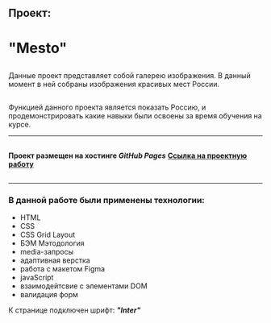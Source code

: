 ## Проект:
# **"Mesto"**
##
Данные проект представляет собой галерею изображения. В данный момент в ней собраны изображения красивых мест России.
##
Функцией данного проекта является показать Россию, и продемонстрировать какие навыки были освоены за время обучения на курсе.
___
##
**Проект размещен на хостинге _GitHub Pages_**
**[Ссылка на проектную работу](https://bybogdan.github.io/mesto/)**
##
___

### В данной работе были применены технологии: 
* HTML
* CSS
* CSS Grid Layout
* БЭМ Мэтодология
* media-запросы
* адаптивная верстка
* работа с макетом Figma
* javaScript
* взаимодейтсвие с элементами DOM
* валидация форм

К странице подключен шрифт: __*"Inter"*__
